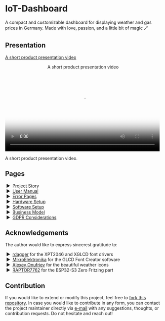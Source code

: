# IoT-Dashboard
A compact and customizable dashboard for displaying weather and gas prices in Germany. Made with love, passion, and a little bit of magic 🪄

## Presentation

[A short product presentation video](https://github.com/user-attachments/assets/85fad391-dac8-4491-8299-4a75610a5c8f)

<p align="center">A short product presentation video</p>

<video width="500" controls poster="./visuals/thumbnail.jpg">
  <source src="./visuals/videos/presentation_video.mp4" type="video/mp4">
  Your browser does not support the video tag.
</video>
<p>A short product presentation video.</p>


## Pages

<ul style="list-style: '▶  '"><li><a href="./pages/project-story.md">Project Story</a></li>
<li><a href="./pages/user-manual.md">User Manual</a></li>
<li><a href="./errors">Error Pages</a></li>
<li><a href="./pages/hardware-setup.md">Hardware Setup</a></li>
<li><a href="./pages/software-setup.md">Software Setup</a></li>
<li><a href="./pages/business-model.md">Business Model</a></li>
<li><a href="./pages/gdpr-considerations.md">GDPR Considerations</a></li></ul>

## Acknowledgements
The author would like to express sincerest gratitude to:
<ul style="list-style: '▶  '">
<li><a href="https://github.com/rdagger">rdagger</a> for the XPT2046 and XGLCD font drivers</li>
<li><a href="https://www.mikroe.com/glcd-font-creator">MikroElektronika</a> for the GLCD Font Creator software</li>
<li><a href="https://dribbble.com/onufriev">Alexey Onufriev</a> for the beautiful weather icons</li>
<li><a href="https://github.com/RAPTOR7762">RAPTOR7762</a> for the ESP32-S3 Zero Fritzing part</li>
</ul>

## Contribution
If you would like to extend or modify this project, feel free to [fork this repository](https://github.com/smolinde/iot-dashboard/fork). In case you would like to contribute in any form, you can contact the project maintainer directly via [e-mail](mailto:denis.smolin@gmx.de) with any suggestions, thoughts, or contribution requests. Do not hesitate and reach out!
